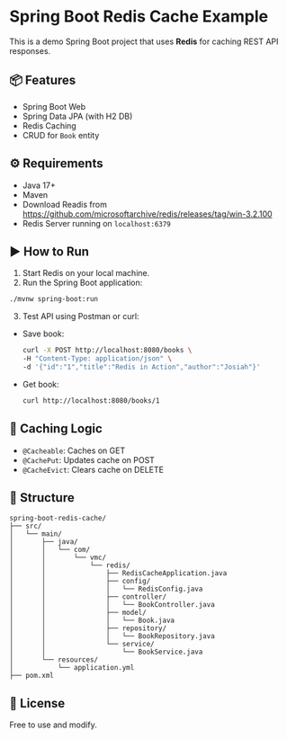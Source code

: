 # Spring Boot Redis Cache Example

This is a demo Spring Boot project that uses **Redis** for caching REST API responses.

## 📦 Features
- Spring Boot Web
- Spring Data JPA (with H2 DB)
- Redis Caching
- CRUD for `Book` entity

## ⚙️ Requirements
- Java 17+
- Maven
- Download Readis from https://github.com/microsoftarchive/redis/releases/tag/win-3.2.100
- Redis Server running on `localhost:6379`

## ▶️ How to Run

1. Start Redis on your local machine.
2. Run the Spring Boot application:

```bash
./mvnw spring-boot:run
```

3. Test API using Postman or curl:

- Save book:
  ```bash
  curl -X POST http://localhost:8080/books \
  -H "Content-Type: application/json" \
  -d '{"id":"1","title":"Redis in Action","author":"Josiah"}'
  ```

- Get book:
  ```bash
  curl http://localhost:8080/books/1
  ```

## 🧠 Caching Logic

- `@Cacheable`: Caches on GET
- `@CachePut`: Updates cache on POST
- `@CacheEvict`: Clears cache on DELETE

## 📁 Structure
```
spring-boot-redis-cache/
├── src/
│   └── main/
│       ├── java/
│       │   └── com/
│       │       └── vmc/
│       │           └── redis/
│       │               ├── RedisCacheApplication.java
│       │               ├── config/
│       │               │   └── RedisConfig.java
│       │               ├── controller/
│       │               │   └── BookController.java
│       │               ├── model/
│       │               │   └── Book.java
│       │               ├── repository/
│       │               │   └── BookRepository.java
│       │               └── service/
│       │                   └── BookService.java
│       └── resources/
│           └── application.yml
├── pom.xml

```

## 🤝 License
Free to use and modify.
